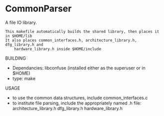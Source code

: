 CommonParser
========

A file IO library.

    This makefile automatically builds the shared library, then places it in $HOME/lib
    It also places common_interfaces.h, architecture_library.h, dfg_library.h and
        hardware_library.h inside $HOME/include

BUILDING 
- Dependancies: libconfuse (installed either as the superuser or in $HOME)
- type: make

USAGE
- to use the common data structures, include common_interfaces.c
- to institute file parsing, include the appropriately named .h file:
    architecture_library.h
    dfg_library.h
    hardware_library.h
